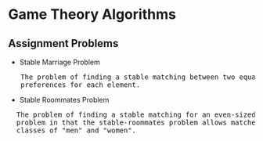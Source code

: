 # Game Theory Algorithms
## Assignment Problems
- Stable Marriage Problem <br>
<pre>   The problem of finding a stable matching between two equally sized sets of elements given an ordering of 
   preferences for each element.
</pre>

- Stable Roommates Problem<br>
<pre>  The problem of finding a stable matching for an even-sized set. This is distinct from the stable-marriage 
  problem in that the stable-roommates problem allows matches between any two elements, not just between 
  classes of "men" and "women".
</pre>
